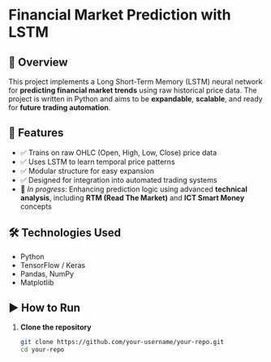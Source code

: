 # Financial Market Prediction with LSTM

## 📌 Overview
This project implements a Long Short-Term Memory (LSTM) neural network for **predicting financial market trends** using raw historical price data. The project is written in Python and aims to be **expandable**, **scalable**, and ready for **future trading automation**.

## 🚀 Features
- ✅ Trains on raw OHLC (Open, High, Low, Close) price data  
- ✅ Uses LSTM to learn temporal price patterns  
- ✅ Modular structure for easy expansion  
- ✅ Designed for integration into automated trading systems  
- 🔄 *In progress*: Enhancing prediction logic using advanced **technical analysis**, including **RTM (Read The Market)** and **ICT Smart Money** concepts

## 🛠️ Technologies Used
- Python  
- TensorFlow / Keras  
- Pandas, NumPy  
- Matplotlib

## ▶️ How to Run

1. **Clone the repository**
   ```bash
   git clone https://github.com/your-username/your-repo.git
   cd your-repo
